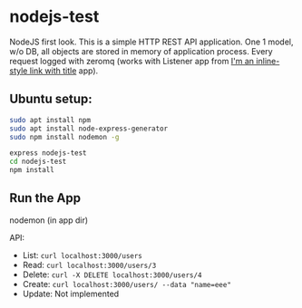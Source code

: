 # nodejs-test

NodeJS first look. This is a simple HTTP REST API application. One 1 model, w/o DB, all objects are stored in memory of application process.
Every request logged with zeromq (works with Listener app from [I'm an inline-style link with title](https://github.com/madbox/zeromq-exercise "zeromq-exercise") app).

## Ubuntu setup:

```bash
sudo apt install npm
sudo apt install node-express-generator
sudo npm install nodemon -g

express nodejs-test
cd nodejs-test
npm install
```

## Run the App

nodemon (in app dir)

API:

- List:
  `curl localhost:3000/users`
- Read:
  `curl localhost:3000/users/3`
- Delete:
  `curl -X DELETE localhost:3000/users/4`
- Create:
  `curl localhost:3000/users/ --data "name=eee"`
- Update:
  Not implemented
